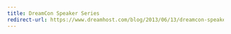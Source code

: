 ```yaml
---
title: DreamCon Speaker Series
redirect-url: https://www.dreamhost.com/blog/2013/06/13/dreamcon-speaker-series-10-matt-felten/
---
```

